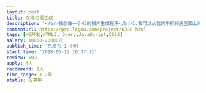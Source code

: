 ```yaml
---                
layout: post       
title: 在线相框生成           
description: '</br>我想做一个H5的相片生成程序</br>1.我可以从我的手机相册里面上传相片</br>2.相片可以调整尺寸（用手势放大缩小）</br>3.相片可以旋转角度（用手势旋转相片）</br>4.相片外面的相框可以切换（包括gif的相框）</br>5.最后相片能够保存到手机相册里面</br>'     
contenturl: https://pro.lagou.com/project/8388.html      
tags: [H5开发,HTML5,jQuery,JavaScript,CSS3]            
salary: 10000-20000元          
publish_time: '已发布 1 小时'         
start_time: '2018-06-12 10:37:11'           
review: 59人                   
apply: 4人                   
recommend: 1人                   
time_range: 1-2周              
status: 招募中                  
---                 
```

